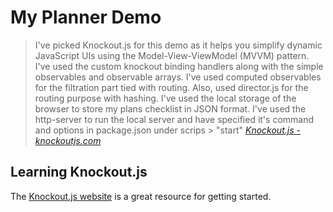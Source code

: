 # My Planner Demo

> I've picked Knockout.js for this demo as it helps you simplify dynamic JavaScript UIs using the Model-View-ViewModel (MVVM) pattern.
> I've used the custom knockout binding handlers along with the simple observables and observable arrays. I've used computed observables for the filtration part tied with routing. Also, used director.js for the routing purpose with hashing.
> I've used the local storage of the browser to store my plans checklist in JSON format.
> I've used the http-server to run the local server and have specified it's command and options in package.json under scrips > "start"
> _[Knockout.js - knockoutjs.com](http://knockoutjs.com)_


## Learning Knockout.js

The [Knockout.js website](http://knockoutjs.com) is a great resource for getting started.
